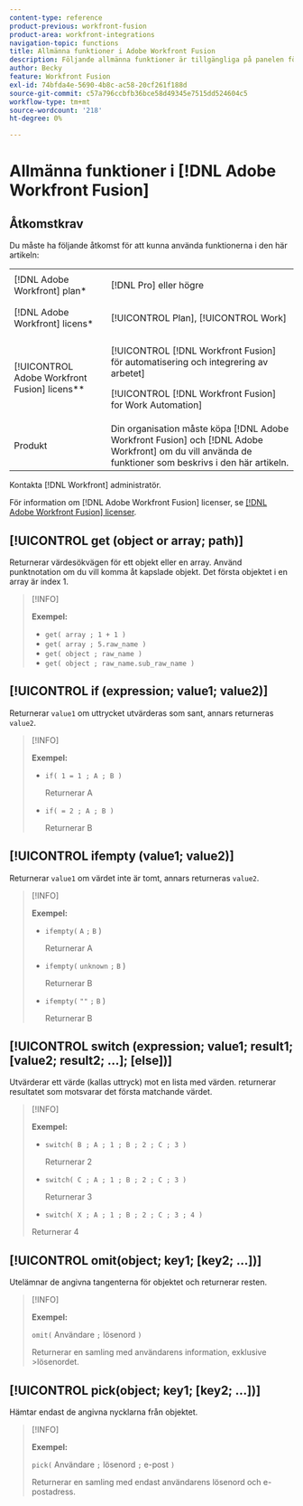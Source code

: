 ```yaml
---
content-type: reference
product-previous: workfront-fusion
product-area: workfront-integrations
navigation-topic: functions
title: Allmänna funktioner i Adobe Workfront Fusion
description: Följande allmänna funktioner är tillgängliga på panelen för mappning av Adobe Workfront Fusion.
author: Becky
feature: Workfront Fusion
exl-id: 74bfda4e-5690-4b8c-ac58-20cf261f188d
source-git-commit: c57a796ccbfb36bce58d49345e7515dd524604c5
workflow-type: tm+mt
source-wordcount: '218'
ht-degree: 0%

---
```


# Allmänna funktioner i [!DNL Adobe Workfront Fusion]

## Åtkomstkrav

Du måste ha följande åtkomst för att kunna använda funktionerna i den här artikeln:

<table style="table-layout:auto">
 <col> 
 <col> 
 <tbody> 
  <tr> 
   <td role="rowheader">[!DNL Adobe Workfront] plan*</td> 
   <td> <p>[!DNL Pro] eller högre</p> </td> 
  </tr> 
  <tr data-mc-conditions=""> 
   <td role="rowheader">[!DNL Adobe Workfront] licens*</td> 
   <td> <p>[!UICONTROL Plan], [!UICONTROL Work]</p> </td> 
  </tr> 
  <tr> 
   <td role="rowheader">[!UICONTROL Adobe Workfront Fusion] licens**</td> 
   <td> <p>[!UICONTROL [!DNL Workfront Fusion] för automatisering och integrering av arbetet] </p><p>[!UICONTROL [!DNL Workfront Fusion] for Work Automation]</p>  </td> 
  </tr> 
  <tr> 
   <td role="rowheader">Produkt</td> 
   <td>Din organisation måste köpa [!DNL Adobe Workfront Fusion] och [!DNL Adobe Workfront] om du vill använda de funktioner som beskrivs i den här artikeln.</td> 
  </tr> 
 </tbody> 
</table>

Kontakta [!DNL Workfront] administratör.

För information om [!DNL Adobe Workfront Fusion] licenser, se [[!DNL Adobe Workfront Fusion] licenser](../../workfront-fusion/get-started/license-automation-vs-integration.md).

## [!UICONTROL get (object or array; path)]

Returnerar värdesökvägen för ett objekt eller en array. Använd punktnotation om du vill komma åt kapslade objekt. Det första objektet i en array är index 1.

>[!INFO]
>
>**Exempel:**
>
>* `get( array ; 1 + 1 )`
>* `get( array ; 5.raw_name )`
>* `get( object ; raw_name )`
>* `get( object ; raw_name.sub_raw_name )`


## [!UICONTROL if (expression; value1; value2)]

Returnerar `value1` om uttrycket utvärderas som sant, annars returneras `value2`.

>[!INFO]
>
>**Exempel:**
>
>* `if( 1 = 1 ; A ; B )`
   >
   >    Returnerar A
>
>* `if( = 2 ; A ; B )`
   >
   >   Returnerar B


## [!UICONTROL ifempty (value1; value2)]

Returnerar `value1` om värdet inte är tomt, annars returneras `value2`.

>[!INFO]
>
>**Exempel:**
>
>* `ifempty(` `A` `;` `B` )
   >
   >   Returnerar A
>
>* `ifempty(` `unknown` `;` `B` )
   >
   >   Returnerar B
>
>* `ifempty(` `""` `;` `B` )
   >
   >   Returnerar B


## [!UICONTROL switch (expression; value1; result1; [value2; result2; ...]; [else])]

Utvärderar ett värde (kallas uttryck) mot en lista med värden. returnerar resultatet som motsvarar det första matchande värdet.

>[!INFO]
>
>**Exempel:**
>
>* `switch( B ; A ; 1 ; B ; 2 ; C ; 3 )`
   >
   >   Returnerar 2
>
>* `switch( C ; A ; 1 ; B ; 2 ; C ; 3 )`
   >
   >   Returnerar 3
>
>* `switch( X ; A ; 1 ; B ; 2 ; C ; 3 ; 4 )`
>
>  Returnerar 4

## [!UICONTROL omit(object; key1; [key2; ...])]

Utelämnar de angivna tangenterna för objektet och returnerar resten.

>[!INFO]
>
>**Exempel:**
>
>`omit(` Användare `;` lösenord `)`
>
>Returnerar en samling med användarens information, exklusive >lösenordet.

## [!UICONTROL pick(object; key1; [key2; ...])]

Hämtar endast de angivna nycklarna från objektet.

>[!INFO]
>
>**Exempel:**
>
>`pick(` Användare `;` lösenord `;` e-post `)`
>
>Returnerar en samling med endast användarens lösenord och e-postadress.
